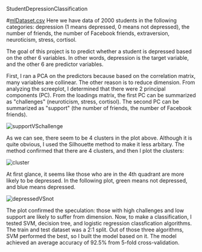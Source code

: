 StudentDepressionClassification

#[mlDataset.csv](https://github.com/oscarwzt/StudentDepressionClassification/files/7407083/mlDataset.csv)
Here we have data of 2000 students in the following categories: depression (1 means depressed, 0 means not depressed), the number of friends, the number of Facebook friends, extraversion, neuroticism, stress, cortisol.

The goal of this project is to predict whether a student is depressed based on the other 6 variables. In other words, depression is the target variable, and the other 6 are predictor variables.

First, I ran a PCA on the predictors because based on the correlation matrix, many variables are collinear. The other reason is to reduce dimension. From analyzing the screeplot, I determined that there were 2 principal components (PC). From the loadings matrix, the first PC can be summarized as "challenges" (neuroticism, stress, cortisol). The second PC can be summarized as "support" (the number of friends, the number of Facebook friends). 

![supportVSchallenge](https://user-images.githubusercontent.com/71715227/138629290-edbf4703-aa00-4d98-8420-1d46392e7b87.png)

As we can see, there seem to be 4 clusters in the plot above. Although it is quite obvious, I used the Silhouette method to make it less arbitary. The method confirmed that there are 4 clusters, and then I plot the clusters:

![cluster](https://user-images.githubusercontent.com/71715227/138629220-245d143e-2f85-4946-bbbd-fd30249e3419.png)

At first glance, it seems like those who are in the 4th quadrant are more likely to be depressed. In the following plot, green means not depressed, and blue means depressed. 

![depressedVSnot](https://user-images.githubusercontent.com/71715227/138629368-18d920f9-60bb-4b28-ab55-d77a50e551c3.png)

The plot confirmed the speculation: those with high challenges and low support are likely to suffer from dimension.
Now, to make a classification, I tested SVM, decision tree, and logistic regression classfication algorithms. The train and test dataset was a 2:1 split. Out of those three algorithms, SVM performed the best, so I built the model based on it. The model achieved an average accuracy of 92.5% from 5-fold cross-validation.

